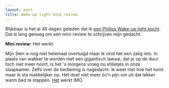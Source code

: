 ```yaml
---
layout: post
title: Wake-up light mini review
---
```

Blijkbaar is het al 48 dagen geleden dat ik [een Philips Wake-up light kocht](http://atog.be/2009/03/05/wake-up.html). Dat is lang genoeg om een mini-review te schrijven mijn gedacht.

**Mini review:** Het werkt.

Mijn Sien is nog niet helemaal overtuigd maar ik vind het een zalig iets. In plaats van wakker te worden met een gigantisch lawaai, dat je op de duur toch niet meer hoort, is het 's morgens vroeg nu stilletjes in onze slaapkamer. Zelfs over de bediening is nagedacht. Ik weet niet hoe het komt maar ik sta makkelijker op. Het doet niet meer zo'n pijn om uit dat lekker warm bed te stappen. [Het](http://www.wakeuplight.philips.co.uk/) werkt IMO.